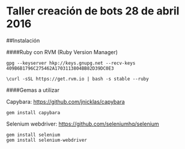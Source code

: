 # Taller creación de bots 28 de abril 2016 
##Instalación

####Ruby con RVM (Ruby Version Manager)
```
gpg --keyserver hkp://keys.gnupg.net --recv-keys 409B6B1796C275462A1703113804BB82D39DC0E3
```
```
\curl -sSL https://get.rvm.io | bash -s stable --ruby
```

####Gemas a utilizar

Capybara: https://github.com/jnicklas/capybara
```
gem install capybara
```

Selenium webdriver: https://github.com/seleniumhq/selenium
```
gem install selenium
gem install selenium-webdriver
```

